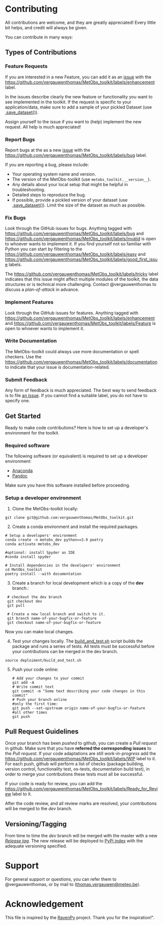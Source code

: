 # Contributing

All contributions are welcome, and they are greatly appreciated! Every little bit helps, and credit will always be given.

You can contribute in many ways:


## Types of Contributions

### Feature Requests

If you are interested in a new Feature, you can add it as an [issue](https://github.com/vergauwenthomas/MetObs_toolkit/issues)
with the https://github.com/vergauwenthomas/MetObs_toolkit/labels/enhancement label.

In the issues describe clearly the new feature or functionality you want to see implemented in the toolkit. If the request is specific to your application/data, make sure to
add a sample of your pickled Dataset (use [.save_dataset()](https://vergauwenthomas.github.io/MetObs_toolkit/_autosummary/metobs_toolkit.dataset.Dataset.html#metobs_toolkit.dataset.Dataset.save_dataset)).

Assign yourself to the issue if you want to (help) implement the new request. All help is much appreciated!

### Report Bugs
Report bugs at the as a new [issue](https://github.com/vergauwenthomas/MetObs_toolkit/issues) with the https://github.com/vergauwenthomas/MetObs_toolkit/labels/bug label.

If you are reporting a bug, please include:

* Your operating system name and version.
* The version of the MetObs-toolkit (use `metobs_toolkit.__version__`).
* Any details about your local setup that might be helpful in troubleshooting.
* Detailed steps to reproduce the bug.
* If possible, provide a pickled version of your dataset (use [.save_dataset()](https://vergauwenthomas.github.io/MetObs_toolkit/_autosummary/metobs_toolkit.dataset.Dataset.html#metobs_toolkit.dataset.Dataset.save_dataset)). Limit the size of the dataset as much as possible.

### Fix Bugs

Look through the GitHub issues for bugs. Anything tagged with https://github.com/vergauwenthomas/MetObs_toolkit/labels/bug and https://github.com/vergauwenthomas/MetObs_toolkit/labels/invalid is open to whoever wants to implement it.
If you find yourself not so familiar with Python you can start by filtering to the https://github.com/vergauwenthomas/MetObs_toolkit/labels/easy and https://github.com/vergauwenthomas/MetObs_toolkit/labels/good_first_issue labels.

The https://github.com/vergauwenthomas/MetObs_toolkit/labels/tricky label indicates that this issue might affect multiple modules of the toolkit, the data structures or is technical more challenging. Contact @vergauwenthomas to discuss a *plan-of-attack* in advance.

### Implement Features

Look through the GitHub issues for features. Anything tagged with https://github.com/vergauwenthomas/MetObs_toolkit/labels/enhancement and https://github.com/vergauwenthomas/MetObs_toolkit/labels/Feature is open to whoever wants to implement it.

### Write Documentation
The MetObs-toolkit could always use more documentation or spell checkers. Use the https://github.com/vergauwenthomas/MetObs_toolkit/labels/documentation to indicate that your issue is documentation-related.

### Submit Feedback
Any form of feedback is much appreciated. The best way to send feedback is to file [an issue](https://github.com/vergauwenthomas/MetObs_toolkit/issues). If you cannot find a suitable label, you do not have to specify one.



## Get Started
Ready to make code contributions? Here is how to set up a developer's environment for the toolkit.

### Required software

The following software (or equivalent) is required to set up a developer environment:
* [Anaconda](https://anaconda.org/)
* [Pandoc](https://pandoc.org/index.html)

Make sure you have this software installed before proceeding.

### Setup a developer environment
1. Clone the MetObs-toolkit locally:

  ```
  git clone git@github.com:vergauwenthomas/MetObs_toolkit.git
  ```
2. Create a conda environment and install the required packages.
  ```
  # Setup a developers' environment
  conda create -n metobs_dev python==3.9 poetry
  conda activate metobs_dev

  #optional: install Spyder as IDE
  #conda install spyder

  # Install dependencies in the developers' environment
  cd MetObs_toolkit
  poetry install --with documentation
  ```
3. Create a branch for local development which is a copy of the **dev** branch.:
 ```
  # checkout the dev branch
  git checkout dev
  git pull

  # Create a new local branch and switch to it.
  git branch name-of-your-bugfix-or-feature
  git checkout name-of-your-bugfix-or-feature
  ```
 Now you can make local changes.
 
4. Test your changes locally. The [build_and_test.sh](https://github.com/vergauwenthomas/MetObs_toolkit/blob/master/deploiment/build_and_test.sh) script builds the package and runs a series of tests. All tests must be successful before your contributions can be merged in the dev branch.

  ```
  source deploiment/build_and_test.sh
  ```
5. Push your code online:
   ```
   # Add your changes to your commit
   git add -A
   # Write commit text
   git commit -m "Some text describing your code changes in this commit"
   # Push your branch online
   #only the first time:
   git push --set-upstream origin name-of-your-bugfix-or-feature
   #all other times
   git push
   ```

## Pull Request Guidelines
Once your branch has been *pushed* to github, you can create a *Pull request* in github. Make sure that you have **referred the corresponding issues** to the *Pull request*.
If your code adaptations are still *work-in-progress* add the https://github.com/vergauwenthomas/MetObs_toolkit/labels/WIP label to it. For each push, github will perform a list of checks (package building, version control, functionality test, os-tests, documentation build test), in order to merge your contributions these tests must all be successful.

If your code is ready for review, you can add the https://github.com/vergauwenthomas/MetObs_toolkit/labels/Ready_for_Review label to it.

After the code review, and all review marks are resolved, your contributions will be merged to the *dev* branch.

 ## Versioning/Tagging
 From time to time the *dev* branch will be merged with the master with a new [*Release tag*](https://github.com/vergauwenthomas/MetObs_toolkit/releases). The new release will be deployed to [PyPi index](https://pypi.org/project/MetObs-toolkit/) with the adequate versioning specified.

# Support
For general support or questions, you can refer them to @vergauwenthomas, or by mail to (thomas.vergauwen@meteo.be).

# Acknowledgement
This file is inspired by the [RavenPy](https://github.com/CSHS-CWRA/RavenPy) project. Thank you for the inspiration!”. 
